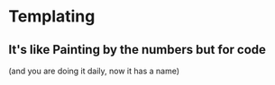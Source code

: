 # Templating

## It's like **Painting by the numbers** but for code

(and you are doing it daily, now it has a name)
